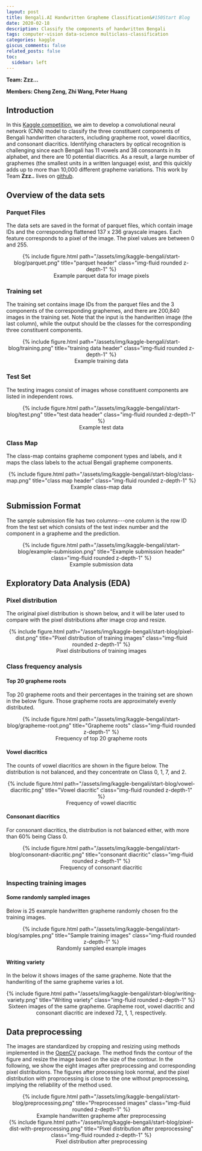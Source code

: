 ```yaml
---
layout: post
title: Bengali.AI Handwritten Grapheme Classification&#150Start Blog
date: 2020-02-18
description: Classify the components of handwritten Bengali
tags: computer-vision data-science multiclass-classification
categories: kaggle
giscus_comments: false
related_posts: false
toc:
  sidebar: left
---
```


**Team: Zzz...**

**Members: Cheng Zeng, Zhi Wang, Peter Huang**

## Introduction

In this [Kaggle competition](https://www.kaggle.com/c/bengaliai-cv19), we aim to develop a convolutional neural network (CNN) model to classify the three constituent components of Bengali handwritten characters, including grapheme root, vowel diacritics, and consonant diacritics. Identifying characters by optical recognition is challenging since each Bengali has 11 vowels and 38 consonants in its alphabet, and there are 10 potential diacritics. As a result, a large number of graphemes (the smallest units in a written language) exist, and this quickly adds up to more than 10,000 different grapheme variations. This work by Team **Zzz..** lives on [github](https://github.com/cengc13/Bengali_Kaggle).

## Overview of the data sets

### Parquet Files

The data sets are saved in the format of parquet files, which contain image IDs and the corresponding flattened 137 x 236 grayscale images. Each feature corresponds to a pixel of the image. The pixel values are between 0 and 255.

<div class="img-div" markdown="0" style="text-align:center">
  {% include figure.html path="/assets/img/kaggle-bengali/start-blog/parquet.png" title="parquet header" class="img-fluid rounded z-depth-1" %}
  <figcaption>Example parquet data for image pixels</figcaption>
</div>


### Training set

The training set contains image IDs from the parquet files and the 3 components of the corresponding graphemes, and there are 200,840 images in the training set. Note that the input is the handwritten image (the last column), while the output should be the classes for the corresponding three constituent components.

<div class="img-div" markdown="0" style="text-align:center">
  {% include figure.html path="/assets/img/kaggle-bengali/start-blog/training.png" title="training data header" class="img-fluid rounded z-depth-1" %}
  <figcaption>Example training data</figcaption>
</div>


### Test Set

The testing images consist of images whose constituent components are listed in independent rows.

<div class="img-div" markdown="0" style="text-align:center">
  {% include figure.html path="/assets/img/kaggle-bengali/start-blog/test.png" title="test data header" class="img-fluid rounded z-depth-1" %}
  <figcaption>Example test data</figcaption>
</div>

### Class Map

The class-map contains grapheme component types and labels, and it maps the class labels to the actual Bengali grapheme components.


<div class="img-div" markdown="0" style="text-align:center">
  {% include figure.html path="/assets/img/kaggle-bengali/start-blog/class-map.png" title="class map header" class="img-fluid rounded z-depth-1" %}
  <figcaption>Example class-map data</figcaption>
</div>

## Submission Format
The sample submission file has two columns---one column is the row ID from the test set which consists of the test index number and the component in a grapheme and the prediction.

<div class="img-div" markdown="0" style="text-align:center">
  {% include figure.html path="/assets/img/kaggle-bengali/start-blog/example-submission.png" title="Example submission header" class="img-fluid rounded z-depth-1" %}
  <figcaption>Example submission data</figcaption>
</div>


## Exploratory Data Analysis (EDA)


### Pixel distribution

The original pixel distribution is shown below, and it will be later used to compare with the pixel distributions after image crop and resize.

<div class="img-div" markdown="0" style="text-align:center">
  {% include figure.html path="/assets/img/kaggle-bengali/start-blog/pixel-dist.png" title="Pixel distribution of training images" class="img-fluid rounded z-depth-1" %}
  <figcaption>Pixel distributions of training images</figcaption>
</div>


### Class frequency analysis

#### Top 20 grapheme roots


Top 20 grapheme roots and their percentages in the training set are shown in the below figure. Those grapheme roots are approximately evenly distributed.

<div class="img-div" markdown="0" style="text-align:center">
  {% include figure.html path="/assets/img/kaggle-bengali/start-blog/grapheme-root.png" title="Grapheme roots" class="img-fluid rounded z-depth-1" %}
  <figcaption>Frequency of top 20 grapheme roots</figcaption>
</div>

#### Vowel diacritics

The counts of vowel diacritics are shown in the figure below. The distribution is not balanced, and they concentrate on Class 0, 1, 7, and 2.

<div class="img-div" markdown="0" style="text-align:center">
  {% include figure.html path="/assets/img/kaggle-bengali/start-blog/vowel-diacritic.png" title="Vowel diacritic" class="img-fluid rounded z-depth-1" %}
  <figcaption>Frequency of vowel diacritic</figcaption>
</div>

#### Consonant diacritics

For consonant diacritics, the distribution is not balanced either, with more than 60% being Class 0.


<div class="img-div" markdown="0" style="text-align:center">
  {% include figure.html path="/assets/img/kaggle-bengali/start-blog/consonant-diacritic.png" title="consonant diacritic" class="img-fluid rounded z-depth-1" %}
  <figcaption>Frequency of consonant diacritic</figcaption>
</div>

### Inspecting training images

#### Some randomly sampled images
Below is 25 example handwritten grapheme randomly chosen fro the training images.

<div class="img-div" markdown="0" style="text-align:center">
  {% include figure.html path="/assets/img/kaggle-bengali/start-blog/samples.png" title="Sample training images" class="img-fluid rounded z-depth-1" %}
  <figcaption>Randomly sampled example images</figcaption>
</div>

#### Writing variety

In the below it shows images of the same grapheme. Note that the handwriting of the same grapheme varies a lot.

<div class="img-div" markdown="0" style="text-align:center">
  {% include figure.html path="/assets/img/kaggle-bengali/start-blog/writing-variety.png" title="Writing variety" class="img-fluid rounded z-depth-1" %}
  <figcaption>Sixteen images of the same grapheme. Grapheme root, vowel diacritic and consonant diacritic are indexed 72, 1, 1, respectively.</figcaption>
</div>

## Data preprocessing

The images are standardized by cropping and resizing using methods implemented in the [OpenCV](https://github.com/opencv/opencv) package.
The method finds the contour of the figure and resize the image based on the size of the contour. In the following, we show the eight images after preprocessing and corresponding pixel distributions. The figures after processing look normal, and the pixel distribution with proprocessing is close to the one without preprocessing, implying the reliability of the method used.


<div class="img-div" markdown="0" style="text-align:center">
  {% include figure.html path="/assets/img/kaggle-bengali/start-blog/preprocessing.png" title="Preprocessed images" class="img-fluid rounded z-depth-1" %}
  <figcaption>Example handwritten grapheme after preprocessing</figcaption>
</div>

<div class="img-div" markdown="0" style="text-align:center">
  {% include figure.html path="/assets/img/kaggle-bengali/start-blog/pixel-dist-with-preprocessing.png" title="Pixel distribution after preprocessing" class="img-fluid rounded z-depth-1" %}
  <figcaption>Pixel distribution after preprocessing</figcaption>
</div>




